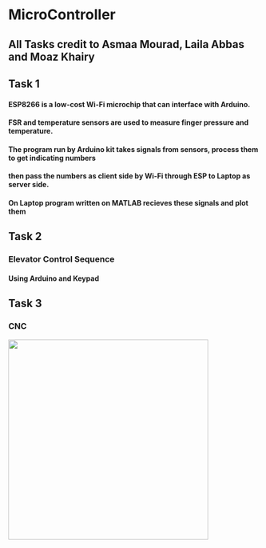 # MicroController

## All Tasks credit to Asmaa Mourad, Laila Abbas and Moaz Khairy

## Task 1

#### ESP8266 is a low-cost Wi-Fi microchip that can interface with Arduino.
#### FSR and temperature sensors are used to measure finger pressure and temperature.
#### The program run by Arduino kit takes signals from sensors, process them to get indicating numbers
#### then pass the numbers as client side by Wi-Fi through ESP to Laptop as server side.
#### On Laptop program written on MATLAB recieves these signals and plot them 

## Task 2

### Elevator Control Sequence
#### Using Arduino and Keypad

## Task 3

### CNC

<img src="cnc.jpg" width="400">

#### 